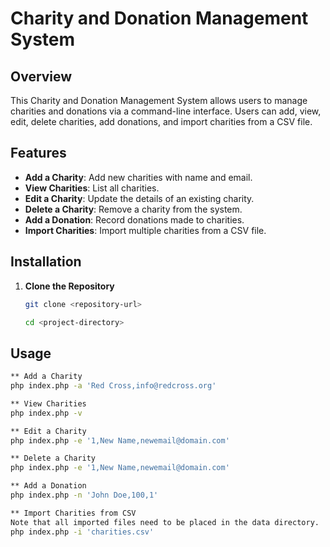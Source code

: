 # Charity and Donation Management System

## Overview

This Charity and Donation Management System allows users to manage charities and donations via a command-line interface. Users can add, view, edit, delete charities, add donations, and import charities from a CSV file.

## Features

- **Add a Charity**: Add new charities with name and email.
- **View Charities**: List all charities.
- **Edit a Charity**: Update the details of an existing charity.
- **Delete a Charity**: Remove a charity from the system.
- **Add a Donation**: Record donations made to charities.
- **Import Charities**: Import multiple charities from a CSV file.

## Installation

1. **Clone the Repository**

   ```bash
   git clone <repository-url>

   cd <project-directory>

## Usage

```bash
** Add a Charity
php index.php -a 'Red Cross,info@redcross.org'

** View Charities
php index.php -v

** Edit a Charity
php index.php -e '1,New Name,newemail@domain.com'

** Delete a Charity
php index.php -e '1,New Name,newemail@domain.com'

** Add a Donation
php index.php -n 'John Doe,100,1'

** Import Charities from CSV 
Note that all imported files need to be placed in the data directory.
php index.php -i 'charities.csv'


